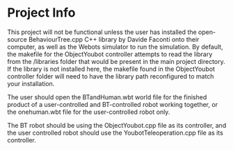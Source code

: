 # Project Info
This project will not be functional unless the user has installed the open-source BehaviourTree.cpp C++ library by Davide Faconti onto their computer, as well as the Webots simulator to run the simulation. By default, the makefile for the ObjectYoubot controller attempts to read the library from the /libraries folder that would be present in the main project directory. If the library is not installed here, the makefile found in the ObjectYoubot controller folder will need to have the library path reconfigured to match your installation.

The user should open the BTandHuman.wbt world file for the finished product of a user-controlled and BT-controlled robot working together, or the onehuman.wbt file for the user-controlled robot only.

The BT robot should be using the ObjectYoubot.cpp file as its controller, and the user controlled robot should use the YoubotTeleoperation.cpp file as its controller.
